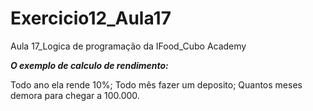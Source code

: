 # Exercicio12_Aula17
Aula 17_Logica de programação da IFood_Cubo Academy

***O exemplo de calculo de rendimento:***

  Todo ano ela rende 10%;
  Todo mês fazer um deposito;
  Quantos meses demora para chegar a 100.000.
